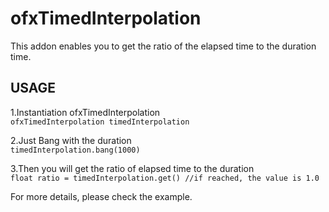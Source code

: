 # ofxTimedInterpolation

This addon enables you to get the ratio of the elapsed time to the duration time.  

## USAGE
1.Instantiation ofxTimedInterpolation  
`ofxTimedInterpolation timedInterpolation`

2.Just Bang with the duration  
`timedInterpolation.bang(1000)`

3.Then you will get the ratio of elapsed time to the duration  
`float ratio = timedInterpolation.get() //if reached, the value is 1.0`

For more details, please check the example.
